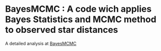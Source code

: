 # BayesMCMC : A code wich applies Bayes Statistics and MCMC method to observed star distances

A detailed analysis at [BayesMCMC](https://github.com/asasli/BayesMCMC/blob/main/BayesMCMC.ipynb)
